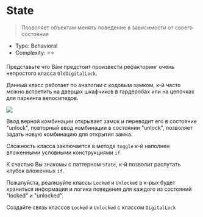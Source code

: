 # State

> Позволяет объектам менять поведение в зависимости от своего 
> состояния

- Type: Behavioral
- Complexity: ⭐⭐

Представьте что Вам предстоит произвести рефакторинг очень непростого класса
`OldDigitalLock`.

Данный класс работает по аналогии с кодовым замком, к-й часто можно встретить
на дверцах шкафчиков в гардеробах или на цепочках для паркинга велосипедов.

![](/assets/lock.png)

Ввод верной комбинации открывает замок и переводит его в состояние "unlock",
повторный ввод комбинации в состоянии "unlock", позволяет задать новую 
комбинацию для открытия замка.

Сложность класса заключается в методе `toggle` к-й наполнен вложенными условными
конструкциями `if`.

К счастью Вы знакомы с паттерном `State`, к-й позволит распутать клубок вложенных
`if`.

Пожалуйста, реализуйте классы `Locked` и `Unlocked` в к-рых будет храниться информация
и логика поведения для каждого из состояний "locked" и "unlocked".

Создайте связь классов `Locked` и `Unlocked` с классом `DigitalLock`
